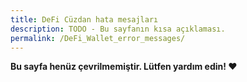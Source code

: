 ```yaml
---
title: DeFi Cüzdan hata mesajları
description: TODO - Bu sayfanın kısa açıklaması.
permalink: /DeFi_Wallet_error_messages/
---
```


**Bu sayfa henüz çevrilmemiştir. Lütfen yardım edin! ❤**

